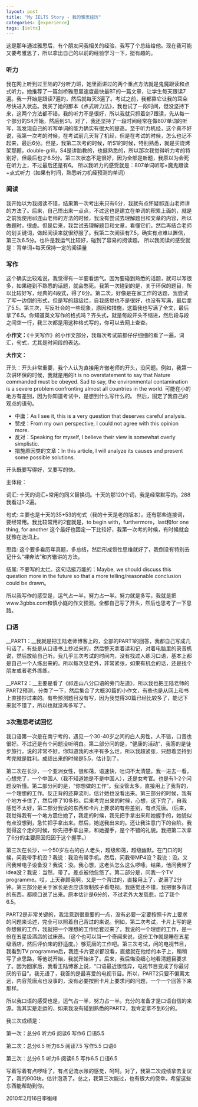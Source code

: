 ```yaml
---
layout: post
title: "My IELTS Story - 我的雅思经历"
categories: [experience]
tags: [ielts]
---
```


这是那年通过雅思后，有个朋友问我相关的经验，我写了个总结给他。现在我可能又要考雅思了，所以拿出自己的以前的经验学习一下，挺有趣的。

### 听力

我在网上听到过王陆的7分听力班，她里面讲过的两个重点方法就是鬼魔跟读和点式听力。她推荐了一篇剑桥雅思里速度最快最BT的一篇文章，让学生每天跟读7遍。我一开始是跟读7遍的，然后就每天3遍了。考试之前，我都靠它让我的耳朵尽快进入状态。我买了她的那本《点式听力法》，我也试了一段时间，但没坚持下来，这两个方法都不错。我的听力不是很好，所以我就只抓着剑7跟读，先从每一个部分的S4开始，然后到S1。对了，我还坚持了一段时间经常在做807单词的听写，我发现自己的听写单词的能力确实有很大的提高。至于听力机经，这个真不好说，我第一次考的时候，在考试前几天背了机经，但是在考试的时候，怎么也记不起来，最后6分。但是，我第二次考的时候，听S1的时候，特别熟悉，就是买烧烤架那题，double-grill，S4是讲胎教的，也挺熟悉的，所以那次我觉得听力考的特别好，但最后也才6.5分。第三次状态不是很好，因为全部是新题，我原以为会死在听力上，不过最后还是有6。
所以我听力的感受就是：807单词听写+魔鬼跟读+点式听力（如果有时间，熟悉听力机经预测的单词）

### 阅读

我开始以为我阅读不错，结果第一次考出来只有6分，我就有点怀疑祁连山老师讲的方法了。后来，自己悟出来一点点，不过这也是建立在单词的积累上面的，就是之前我使用祁连山老师的方法的时候，我没有尝试去理解题目和文章的内容，所以做题时，很虚。但是后来，我尝试去理解题目和文章，看懂它们，然后再结合老师的划关键词，做起阅读来就很舒服了。我第二次阅读有7.5，确实有点难以置信，第三次6.5分。也许是我运气比较好，碰到了容易的阅读题。
所以我阅读的感受就是：背单词+每天保持一定的阅读量

### 写作

这个确实比较难说，我觉得有一半要看运气。因为要碰到熟悉的话题，就可以写很多，如果碰到不熟悉的话题，就会憋死。我第一次碰到的是，关于环保的题目，所以比较好写，经典的4段式，得了6分。第二次，好像是在家工作的话题，我尝试了写一边倒的形式，但是写的超级烂，自我感觉也不是很好，也没有写满，最后拿了5.5。第三次，写反社会的一些现象，原因和措施，这篇我也写满了全文，最后拿了6.5。你知道英文写作的格式吗？齐头式，就是每段开头不缩进，然后段与段之间空一行，我三次都是用这种格式写的，你可以去网上查查。

__小作文：__《十天写作》的小作文部分，我每次考试前都仔仔细细的看了一遍，词汇，句式，尤其是时间段的表达。

__大作文：__

开头：开头非常重要，我个人认为直接用齐辙老师的开头，没问题。例如，我第一次讲环保的时候，我就是用的It is no overstatement to say that Nature commanded must be obeyed. Sad to say, the environmental contamination is a severe problem confronting almost all countries in the world. 可能在小的地方有差别，因为你知道考试中，是想到什么写什么的。
然后，固定了我自己的观点的语句。

*   中庸：As I see it, this is a very question that deserves careful analysis.
*   赞成：From my own perspective, I could not agree with this opinion more.
*   反对：Speaking for myself, I believe their view is somewhat overly simplistic.
*   措施原因类的文章：In this article, I will analyze its causes and present some possible solutions.

开头既要写得好，又要写的快。

主体段：

词汇: 十天的词汇+常用的同义替换词。十天的那120个词，我是经常默写的。288我看过1-2遍。

句式: 主要也是十天的35+53的句式（我的十天是老的版本）。还有那些连接词，要经常用。我比较常用的2套就是，to begin with，furthermore，last和for one thing, for another 这个最好也固定一下比较好，我第一次考的时候，有时候就会犹豫在选词上。

思路: 这个要多看历年真题，多总结，然后形成惯性思维就好了，我倒没有特别去记什么“裸奔法”和齐辙讲的方法。

结尾: 不要写的太烂。这句话挺万能的：Maybe, we should discuss this question more in the future so that a more telling/reasonable conclusion could be drawn。

所以我写作的感受是，运气占一半，努力占一半。努力就是多写，我就是把www.3gbbs.com和慎小嶷的作文预测，全都自己写了开头，然后也思考了一下思路。

### 口语

__PART1：__我就是把王陆老师博客上的，全部的PART1的回答，我都自己写成几句话了，有些是从口语书上抄过来的，然后整天拿着读和记，对着电脑里的录音机说，然后放给自己听。我几乎三次考试的时间内，没有找过人练习口语，基本上都是自己一个人练出来的。所以每次见老外，非常紧张，如果有机会的话，还是找个朋友或者老外练练。

__PART2：__主要是看了《祁连山八分口语的旁门左道》，所以我也把王陆老师的PART2预测，分类了一下，然后集合了大概30篇的小作文，有些也是从网上和书上直接抄过来的。有些预测题目没有写，因为我觉得30篇已经比较多了，能记下来就不错了，所以也就没再多写了。

### 3次雅思考试回忆

我口语第一次是在南宁考的，遇见一个30-40岁之间的白人男性，人不错，口音也很好。不过还是有个问题没听明白。第二部分问的是，“健康的活动”，我答的是徒步旅行，说的非常不好。你知道我的水平有多么烂，所以我超紧张，只想着坚持到考完就是胜利。成绩出来的时候是5.5，估计到了。

第二次在长沙，一个亚洲女性，很和蔼，语速快，吐词不太清楚。我一进去一看，心想完了，一个中国人（我不知道她是不是中国人），还是女考官。也是有1-2个问题没听懂。第二部分问的是，“你想做的工作”。我没管太多，直接用上了我背的，一个理想的工作。反正背的还算流利，估计她也没看出来。第三部分的时候，我有个地方卡住了，然后停了10多秒。后来考完出来的时候，心想，这下完了，自我感觉不太好，第二部分我说的东西和卡片上要求的有些差别，有点荒唐。（后来，我觉得我有一个地方震住她了，我走的时候，我先把手拿出来和她握手的，她貌似有点没想到，急忙把手拿出来。然后，她送我出来的。还让我注意门下的台阶。我觉得这个走的时候，你先把手拿出来，和她握手，是个不错的礼貌。我把第二次拿了6分的主要原因归因于这个握手。）

第三次在长沙，一个50岁左右的白人老头，超级和蔼，超级幽默。在门口的时候，问我带手机没？我说：我没有带手机。然后，问我带MP4没？我说：没。又问我带电子设备没？我说：没。我心想，这老头怎么这么啰嗦。结果，他问我带了idea没？我说：当然，带了。差点被他忽悠了。第二部分是，问我一个TV programme。哎，上天眷顾我啊，又是一个背过的，直接用上了，说满了2分钟。第三部分是关于家长是否应该限制孩子看电视。我感觉还不错，我把很多背过的东西，都顺口说了出来。原本估计是6分的，不过老外大发慈悲，给了我个6.5。

PART2是非常关键的，我注意到很重要的一点，没有必要一定要按照卡片上要求的问题来论述，完全可以照着自己背过的来说。例如，第二次考试，卡片上写的是你想做的工作，我就把一个理想的工作给套过来了，我说的一个理想的工作，是一份在五星级酒店的试床员。（这个也可以当一个奇闻来说，这份工作就是睡在五星级酒店，然后评价床的舒适度。）够荒唐的工作吧。第三次考试，问的电视节目，我看到TV programme后，我连卡片要求都没看，直接就在他给的本子上，稍稍写了点思路，等他说开始，我就开始讲了。后来，我后悔没细心地看清题目要求了。因为回家后，我看王陆博客上说，“口语最近很怪异，电视节目变成了你最讨厌的节目”。我无语了，我答的是最喜爱的电视节目。所以，PART2只要不偏离太远，内容荒唐点也没事的，没有必要按照卡片上要求问的问题，一个一个回答下来那样。

所以我口语的感受也是，运气占一半，努力占一半。充分的准备才是口语自信的来源。我其实是走运的，如果我没有碰到熟悉的PART2，我肯定拿不到6分的。

我三次成绩是：

第一次：总分6  听力6  阅读6  写作6  口语5.5

第二次：总分6.5 听力6.5 阅读7.5 写作5.5 口语6

第三次：总分6.5 听力6  阅读6.5 写作6.5 口语6.5

写着写着有点啰嗦了，有点记流水账的感觉，呵呵。对了，我第二次成绩拿去复议了，我的900块，估计泡汤了。总之，我第三次能过，也有很大的侥幸。希望这些东西能帮助到你。

2010年2月16日李衡峰
